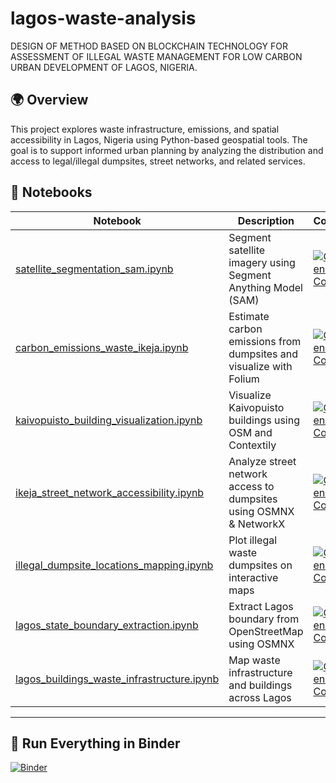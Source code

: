 # lagos-waste-analysis
DESIGN OF METHOD BASED ON BLOCKCHAIN TECHNOLOGY FOR ASSESSMENT OF ILLEGAL WASTE MANAGEMENT FOR LOW CARBON URBAN DEVELOPMENT OF LAGOS, NIGERIA.


## 🌍 Overview
This project explores waste infrastructure, emissions, and spatial accessibility in Lagos, Nigeria using Python-based geospatial tools. The goal is to support informed urban planning by analyzing the distribution and access to legal/illegal dumpsites, street networks, and related services.


## 📘 Notebooks

| Notebook | Description | Colab |
|----------|-------------|-------|
| [satellite_segmentation_sam.ipynb](https://github.com/ChizobaNzeakor/lagos-waste-analysis/blob/main/satellite_segmentation_sam.ipynb) | Segment satellite imagery using Segment Anything Model (SAM) | [![Open in Colab](https://colab.research.google.com/assets/colab-badge.svg)](https://colab.research.google.com/github/ChizobaNzeakor/lagos-waste-analysis/blob/main/satellite_segmentation_sam.ipynb) |
| [carbon_emissions_waste_ikeja.ipynb](https://github.com/ChizobaNzeakor/lagos-waste-analysis/blob/main/carbon_emissions_waste_ikeja.ipynb) | Estimate carbon emissions from dumpsites and visualize with Folium | [![Open in Colab](https://colab.research.google.com/assets/colab-badge.svg)](https://colab.research.google.com/github/ChizobaNzeakor/lagos-waste-analysis/blob/main/carbon_emissions_waste_ikeja.ipynb) |
| [kaivopuisto_building_visualization.ipynb](https://github.com/ChizobaNzeakor/lagos-waste-analysis/blob/main/kaivopuisto_building_visualization.ipynb) | Visualize Kaivopuisto buildings using OSM and Contextily | [![Open in Colab](https://colab.research.google.com/assets/colab-badge.svg)](https://colab.research.google.com/github/ChizobaNzeakor/lagos-waste-analysis/blob/main/kaivopuisto_building_visualization.ipynb) |
| [ikeja_street_network_accessibility.ipynb](https://github.com/ChizobaNzeakor/lagos-waste-analysis/blob/main/ikeja_street_network_accessibility.ipynb) | Analyze street network access to dumpsites using OSMNX & NetworkX | [![Open in Colab](https://colab.research.google.com/assets/colab-badge.svg)](https://colab.research.google.com/github/ChizobaNzeakor/lagos-waste-analysis/blob/main/ikeja_street_network_accessibility.ipynb) |
| [illegal_dumpsite_locations_mapping.ipynb](https://github.com/ChizobaNzeakor/lagos-waste-analysis/blob/main/illegal_dumpsite_locations_mapping.ipynb) | Plot illegal waste dumpsites on interactive maps | [![Open in Colab](https://colab.research.google.com/assets/colab-badge.svg)](https://colab.research.google.com/github/ChizobaNzeakor/lagos-waste-analysis/blob/main/illegal_dumpsite_locations_mapping.ipynb) |
| [lagos_state_boundary_extraction.ipynb](https://github.com/ChizobaNzeakor/lagos-waste-analysis/blob/main/lagos_state_boundary_extraction.ipynb) | Extract Lagos boundary from OpenStreetMap using OSMNX | [![Open in Colab](https://colab.research.google.com/assets/colab-badge.svg)](https://colab.research.google.com/github/ChizobaNzeakor/lagos-waste-analysis/blob/main/lagos_state_boundary_extraction.ipynb) |
| [lagos_buildings_waste_infrastructure.ipynb](https://github.com/ChizobaNzeakor/lagos-waste-analysis/blob/main/lagos_buildings_waste_infrastructure.ipynb) | Map waste infrastructure and buildings across Lagos | [![Open in Colab](https://colab.research.google.com/assets/colab-badge.svg)](https://colab.research.google.com/github/ChizobaNzeakor/lagos-waste-analysis/blob/main/lagos_buildings_waste_infrastructure.ipynb) |

---
## 🚀 Run Everything in Binder

[![Binder](https://mybinder.org/badge_logo.svg)](https://mybinder.org/v2/gh/ChizobaNzeakor/lagos-waste-analysis/main)




